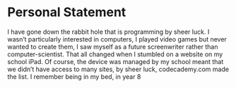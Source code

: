 
# Personal Statement

I have gone down the rabbit hole that is programming by sheer luck. I wasn’t particularly interested in computers, I played video games but never wanted to create them, I saw myself as a future screenwriter rather than computer-scientist. That all changed when I stumbled on a website on my school iPad. Of course, the device was managed by my school meant that we didn’t have access to many sites, by sheer luck, codecademy.com made the list. I remember being in my bed, in year 8
<!--stackedit_data:
eyJoaXN0b3J5IjpbMTUzMTYwNTQwMl19
-->